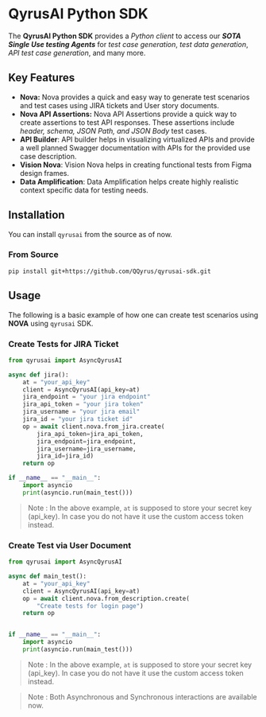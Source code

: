 # QyrusAI Python SDK

The **QyrusAI Python SDK** provides a _Python client_ to access our **_SOTA Single Use testing Agents_** for _test case generation_, _test data generation_, _API test case generation_, and many more.

## Key Features

- **Nova:** Nova provides a quick and easy way to generate test scenarios and test cases using JIRA tickets and User story documents. 
- **Nova API Assertions:** Nova API Assertions provide a quick way to create assertions to test API responses. These assertions include _header, schema, JSON Path, and JSON Body_ test cases.
- **API Builder**: API builder helps in visualizing virtualized APIs and provide a well planned Swagger documentation with APIs for the provided use case description. 
- **Vision Nova**: Vision Nova helps in creating functional tests from Figma design frames.
- **Data Amplification**: Data Amplification helps create highly realistic context specific data for testing needs.

## Installation

You can install `qyrusai` from the source as of now.

### From Source

```
pip install git+https://github.com/QQyrus/qyrusai-sdk.git
```

## Usage

The following is a basic example of how one can create test scenarios using **NOVA** using `qyrusai` SDK.

### Create Tests for JIRA Ticket

```py
from qyrusai import AsyncQyrusAI

async def jira():
    at = "your_api_key"
    client = AsyncQyrusAI(api_key=at)
    jira_endpoint = "your jira endpoint"
    jira_api_token = "your jira token"
    jira_username = "your jira email"
    jira_id = "your jira ticket id"
    op = await client.nova.from_jira.create(
        jira_api_token=jira_api_token,
        jira_endpoint=jira_endpoint,
        jira_username=jira_username,
        jira_id=jira_id)
    return op

if __name__ == "__main__":
    import asyncio
    print(asyncio.run(main_test()))
```
> Note : In the above example, `at` is supposed to store your secret key (api_key). In case you do not have it use the custom access token instead.

### Create Test via User Document

```py
from qyrusai import AsyncQyrusAI

async def main_test():
    at = "your_api_key"
    client = AsyncQyrusAI(api_key=at)
    op = await client.nova.from_description.create(
        "Create tests for login page")
    return op


if __name__ == "__main__":
    import asyncio
    print(asyncio.run(main_test()))
```
> Note : In the above example, `at` is supposed to store your secret key (api_key). In case you do not have it use the custom access token instead.

> Note : Both Asynchronous and Synchronous interactions are available now.
